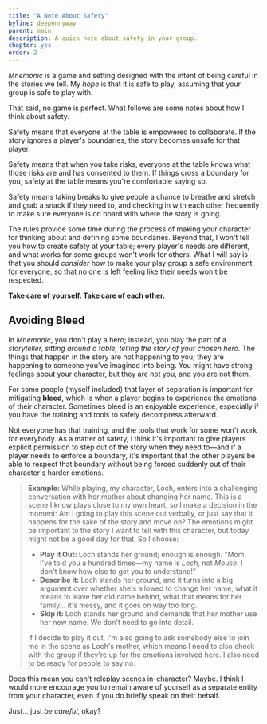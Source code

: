 ```yaml
---
title: "A Note About Safety"
byline: deepennyway
parent: main
description: A quick note about safety in your group.
chapter: yes
order: 2
---
```


*Mnemonic* is a game and setting designed with the intent of being careful in the stories we tell. My *hope* is that it is safe to play, assuming that your group is safe to play with.

That said, no game is perfect. What follows are some notes about how I think about safety.

Safety means that everyone at the table is empowered to collaborate. If the story ignores a player's boundaries, the story becomes unsafe for that player.
 
Safety means that when you take risks, everyone at the table knows what those risks are and has consented to them. If things cross a boundary for you, safety at the table means you're comfortable saying so.

Safety means taking breaks to give people a chance to breathe and stretch and grab a snack if they need to, and checking in with each other frequently to make sure everyone is on board with where the story is going.

The rules provide some time during the process of making your character for thinking about and defining some boundaries. Beyond that, I won't tell you how to create safety at your table; every player's needs are different, and what works for some groups won't work for others. What I will say is that you should *consider* how to make your play group a safe environment for everyone, so that no one is left feeling like their needs won't be respected.

**Take care of yourself. Take care of each other.**

## Avoiding Bleed
In *Mnemonic*, you don't play a hero; instead, you play the part of a *storyteller, sitting around a table, telling the story of your chosen hero.* The things that happen in the story are not happening to you; they are happening to someone you've imagined into being. You might have strong feelings about your character, but they are not you, and you are not them.

For some people (myself included) that layer of separation is important for mitigating **bleed**, which is when a player begins to experience the emotions of their character. Sometimes bleed is an enjoyable experience, especially if you have the training and tools to safely decompress afterward.

Not everyone has that training, and the tools that work for some won't work for everybody. As a matter of safety, I think it's important to give players explicit permission to step out of the story when they need to—and if a player needs to enforce a boundary, it's important that the other players be able to respect that boundary without being forced suddenly out of their character's harder emotions.

> **Example:** While playing, my character, Loch, enters into a challenging conversation with her mother about changing her name. This is a scene I know plays close to my own heart, so I make a decision in the moment: Am I going to play this scene out verbally, or just say that it happens for the sake of the story and move on? The emotions might be important to the story I want to tell with this character, but today might not be a good day for that. So I choose:
> - **Play it Out:** Loch stands her ground; enough is enough. "Mom, I've told you a hundred times—my name is *Loch*, not *Mouse*. I don't know how else to get you to understand!"
> - **Describe it:** Loch stands her ground, and it turns into a big argument over whether she's allowed to change her name, what it means to leave her old name behind, what that means for her family... it's messy, and it goes on way too long.
> - **Skip it:** Loch stands her ground and demands that her mother use her new name. We don't need to go into detail.
>
> If I decide to play it out, I'm also going to ask somebody else to join me in the scene as Loch's mother, which means I need to also check with the group if they're up for the emotions involved here. I also need to be ready for people to say no.

Does this mean you can't roleplay scenes in-character? Maybe. I think I would more encourage you to remain aware of yourself as a separate entity from your character, even if you do briefly speak on their behalf.

Just... just *be careful*, okay?